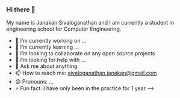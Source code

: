 ### Hi there 👋

My name is Janakan Sivaloganathan and I am currently a student in engineering school for Computer Engineering. 

- 🔭 I’m currently working on ...
- 🌱 I’m currently learning ...
- 👯 I’m looking to collaborate on any open source projects 
- 🤔 I’m looking for help with ...
- 💬 Ask me about anything
- 📫 How to reach me: sivaloganathan.janakan@gmail.com
- 😄 Pronouns: ...
- ⚡ Fun fact: I have only been in the practice for 1 year
-->


